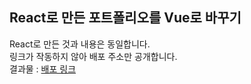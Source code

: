 ## React로 만든 포트폴리오를 Vue로 바꾸기
React로 만든 것과 내용은 동일합니다.
<br>
링크가 작동하지 않아 배포 주소만 공개합니다.
<br>
결과물 : [배포 링크](newvueportfolio.vercel.app)

